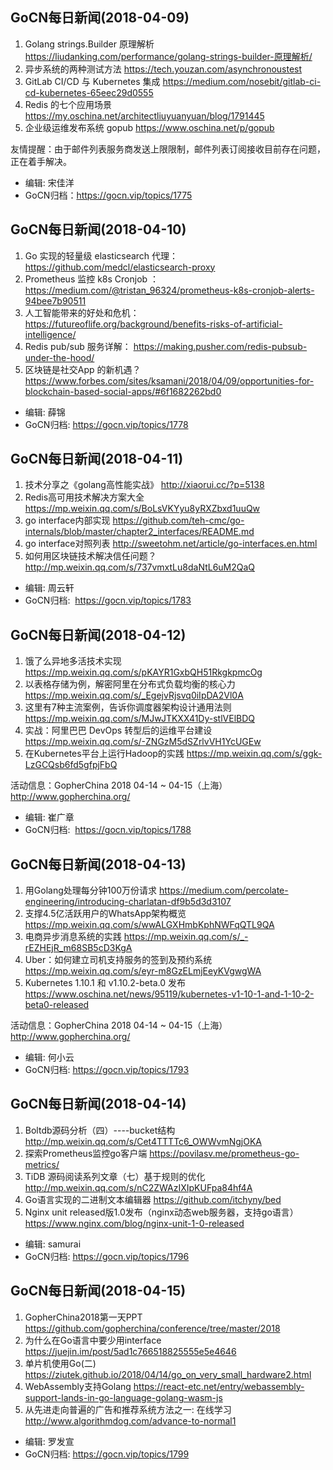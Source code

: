 ## GoCN每日新闻(2018-04-09)

1. Golang strings.Builder 原理解析 https://liudanking.com/performance/golang-strings-builder-原理解析/
2. 异步系统的两种测试方法 https://tech.youzan.com/asynchronoustest
3. GitLab CI/CD 与 Kubernetes 集成 https://medium.com/nosebit/gitlab-ci-cd-kubernetes-65eec29d0555
4. Redis 的七个应用场景 https://my.oschina.net/architectliuyuanyuan/blog/1791445
5. 企业级运维发布系统 gopub https://www.oschina.net/p/gopub

友情提醒：由于邮件列表服务商发送上限限制，邮件列表订阅接收目前存在问题，正在着手解决。

* 编辑: 宋佳洋
* GoCN归档：https://gocn.vip/topics/1775


## GoCN每日新闻(2018-04-10)

1. Go 实现的轻量级 elasticsearch 代理： https://github.com/medcl/elasticsearch-proxy
2. Prometheus 监控 k8s Cronjob ： https://medium.com/@tristan_96324/prometheus-k8s-cronjob-alerts-94bee7b90511
3. 人工智能带来的好处和危机： https://futureoflife.org/background/benefits-risks-of-artificial-intelligence/
4. Redis pub/sub 服务详解：  https://making.pusher.com/redis-pubsub-under-the-hood/
5. 区块链是社交App 的新机遇？  https://www.forbes.com/sites/ksamani/2018/04/09/opportunities-for-blockchain-based-social-apps/#6f1682262bd0

* 编辑: 薛锦
* GoCN归档:  https://gocn.vip/topics/1778

## GoCN每日新闻(2018-04-11)

1. 技术分享之《golang高性能实战》 http://xiaorui.cc/?p=5138
2. Redis高可用技术解决方案大全 https://mp.weixin.qq.com/s/BoLsVKYyu8yRXZbxd1uuQw
3. go interface内部实现 https://github.com/teh-cmc/go-internals/blob/master/chapter2_interfaces/README.md
4. go interface对照列表 http://sweetohm.net/article/go-interfaces.en.html
5. 如何用区块链技术解决信任问题？http://mp.weixin.qq.com/s/737vmxtLu8daNtL6uM2QaQ

* 编辑: 周云轩
* GoCN归档:  https://gocn.vip/topics/1783


## GoCN每日新闻(2018-04-12)

1. 饿了么异地多活技术实现 https://mp.weixin.qq.com/s/pKAYR1GxbQH51RkgkpmcOg
2. 以表格存储为例，解密阿里在分布式负载均衡的核心力 https://mp.weixin.qq.com/s/_EgejvRjsvq0iIpDA2Vl0A
3. 这里有7种主流案例，告诉你调度器架构设计通用法则 https://mp.weixin.qq.com/s/MJwJTKXX41Dy-stlVElBDQ
4. 实战：阿里巴巴 DevOps 转型后的运维平台建设 https://mp.weixin.qq.com/s/-ZNGzM5dSZrlvVH1YcUGEw
5. 在Kubernetes平台上运行Hadoop的实践 https://mp.weixin.qq.com/s/ggk-LzGCQsb6fd5gfpjFbQ

活动信息：GopherChina 2018  04-14 ~ 04-15（上海）http://www.gopherchina.org/

* 编辑: 崔广章
* GoCN归档:  https://gocn.vip/topics/1788


## GoCN每日新闻(2018-04-13)

1. 用Golang处理每分钟100万份请求 https://medium.com/percolate-engineering/introducing-charlatan-df9b5d3d3107
2. 支撑4.5亿活跃用户的WhatsApp架构概览 https://mp.weixin.qq.com/s/wwALGXHmbKphNWFqQTL9QA
3. 电商异步消息系统的实践 https://mp.weixin.qq.com/s/_-rEZHEjR_m68SB5cD3KgA
4. Uber：如何建立司机支持服务的签到及预约系统 https://mp.weixin.qq.com/s/eyr-m8GzELmjEeyKVgwgWA
5. Kubernetes 1.10.1 和 v1.10.2-beta.0 发布 https://www.oschina.net/news/95119/kubernetes-v1-10-1-and-1-10-2-beta0-released

活动信息：GopherChina 2018  04-14 ~ 04-15（上海）http://www.gopherchina.org/

* 编辑: 何小云
* GoCN归档: https://gocn.vip/topics/1793 

## GoCN每日新闻(2018-04-14)

1. Boltdb源码分析（四）----bucket结构  http://mp.weixin.qq.com/s/Cet4TTTTc6_OWWvmNgjOKA
2. 探索Prometheus监控go客户端 https://povilasv.me/prometheus-go-metrics/
3. TiDB 源码阅读系列文章（七）基于规则的优化 http://mp.weixin.qq.com/s/nC2ZWAzIXIpKUFpa84hf4A
4. Go语言实现的二进制文本编辑器 https://github.com/itchyny/bed
5. Nginx unit released版1.0发布（nginx动态web服务器，支持go语言）https://www.nginx.com/blog/nginx-unit-1-0-released

* 编辑: samurai
* GoCN归档: https://gocn.vip/topics/1796

## GoCN每日新闻(2018-04-15)

1. GopherChina2018第一天PPT https://github.com/gopherchina/conference/tree/master/2018
2. 为什么在Go语言中要少用interface https://juejin.im/post/5ad1c766518825555e5e4646
3. 单片机使用Go(二) https://ziutek.github.io/2018/04/14/go_on_very_small_hardware2.html
4. WebAssembly支持Golang https://react-etc.net/entry/webassembly-support-lands-in-go-language-golang-wasm-js
5. 从先进走向普遍的广告和推荐系统方法之一: 在线学习 http://www.algorithmdog.com/advance-to-normal1

* 编辑: 罗发宣
* GoCN归档: https://gocn.vip/topics/1799
